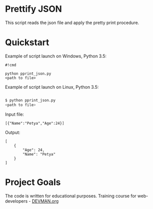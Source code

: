 # Prettify JSON

This script reads the json file and apply the pretty print procedure.

# Quickstart
Example of script launch on Windows, Python 3.5:
```
#!cmd

python pprint_json.py
<path to file>
```

Example of script launch on Linux, Python 3.5:

```bash

$ python pprint_json.py 
<path to file>
```
Input file:
```
[{"Name":"Petya","Age":24}]
```
Output:
```
[
    {
        "Age": 24,
        "Name": "Petya"
    }
]
```

# Project Goals

The code is written for educational purposes. Training course for web-developers - [DEVMAN.org](https://devman.org)
